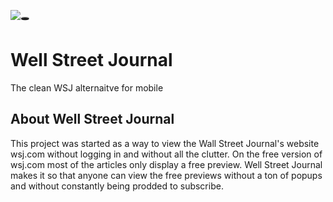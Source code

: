 ![🕳️](https://patrick-ring-motive.github.io/wellStreetJournal/alt/ico/icons8-water-well-96.png)
# Well Street Journal
The clean WSJ alternaitve for mobile 

## About Well Street Journal
This project was started as a way to view the Wall Street Journal's website wsj.com without logging in and without all the clutter. On the free version of wsj.com most of the articles only display a free preview. Well Street Journal makes it so that anyone can view the free previews without a ton of popups and without constantly being prodded to subscribe.
 
